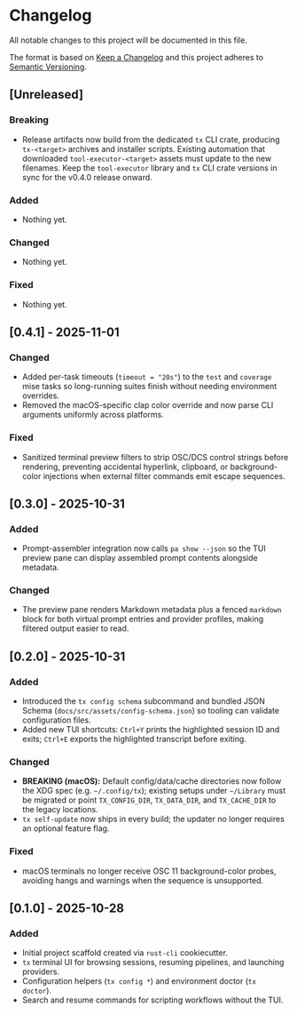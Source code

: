 # Changelog

All notable changes to this project will be documented in this file.

The format is based on [Keep a Changelog](https://keepachangelog.com/en/1.1.0/)
and this project adheres to [Semantic Versioning](https://semver.org/spec/v2.0.0.html).

## [Unreleased]

### Breaking

- Release artifacts now build from the dedicated `tx` CLI crate, producing `tx-<target>` archives and installer scripts. Existing automation that downloaded `tool-executor-<target>` assets must update to the new filenames. Keep the `tool-executor` library and `tx` CLI crate versions in sync for the v0.4.0 release onward.

### Added

- Nothing yet.

### Changed

- Nothing yet.

### Fixed

- Nothing yet.

## [0.4.1] - 2025-11-01

<!-- markdownlint-disable-next-line MD024 -->
### Changed

- Added per-task timeouts (`timeout = "20s"`) to the `test` and `coverage` mise tasks so long-running suites finish without needing environment overrides.
- Removed the macOS-specific clap color override and now parse CLI arguments uniformly across platforms.

<!-- markdownlint-disable-next-line MD024 -->
### Fixed

- Sanitized terminal preview filters to strip OSC/DCS control strings before rendering, preventing accidental hyperlink, clipboard, or background-color injections when external filter commands emit escape sequences.

## [0.3.0] - 2025-10-31

<!-- markdownlint-disable-next-line MD024 -->
### Added

- Prompt-assembler integration now calls `pa show --json` so the TUI preview pane can display assembled prompt contents alongside metadata.

<!-- markdownlint-disable-next-line MD024 -->
### Changed

- The preview pane renders Markdown metadata plus a fenced `markdown` block for both virtual prompt entries and provider profiles, making filtered output easier to read.

## [0.2.0] - 2025-10-31

<!-- markdownlint-disable-next-line MD024 -->
### Added

- Introduced the `tx config schema` subcommand and bundled JSON Schema (`docs/src/assets/config-schema.json`) so tooling can validate configuration files.
- Added new TUI shortcuts: `Ctrl+Y` prints the highlighted session ID and exits; `Ctrl+E` exports the highlighted transcript before exiting.

<!-- markdownlint-disable-next-line MD024 -->
### Changed

- **BREAKING (macOS):** Default config/data/cache directories now follow the XDG spec (e.g. `~/.config/tx`); existing setups under `~/Library` must be migrated or point `TX_CONFIG_DIR`, `TX_DATA_DIR`, and `TX_CACHE_DIR` to the legacy locations.
- `tx self-update` now ships in every build; the updater no longer requires an optional feature flag.

<!-- markdownlint-disable-next-line MD024 -->
### Fixed

- macOS terminals no longer receive OSC 11 background-color probes, avoiding hangs and warnings when the sequence is unsupported.

## [0.1.0] - 2025-10-28

<!-- markdownlint-disable-next-line MD024 -->
### Added

- Initial project scaffold created via `rust-cli` cookiecutter.
- `tx` terminal UI for browsing sessions, resuming pipelines, and launching providers.
- Configuration helpers (`tx config *`) and environment doctor (`tx doctor`).
- Search and resume commands for scripting workflows without the TUI.
